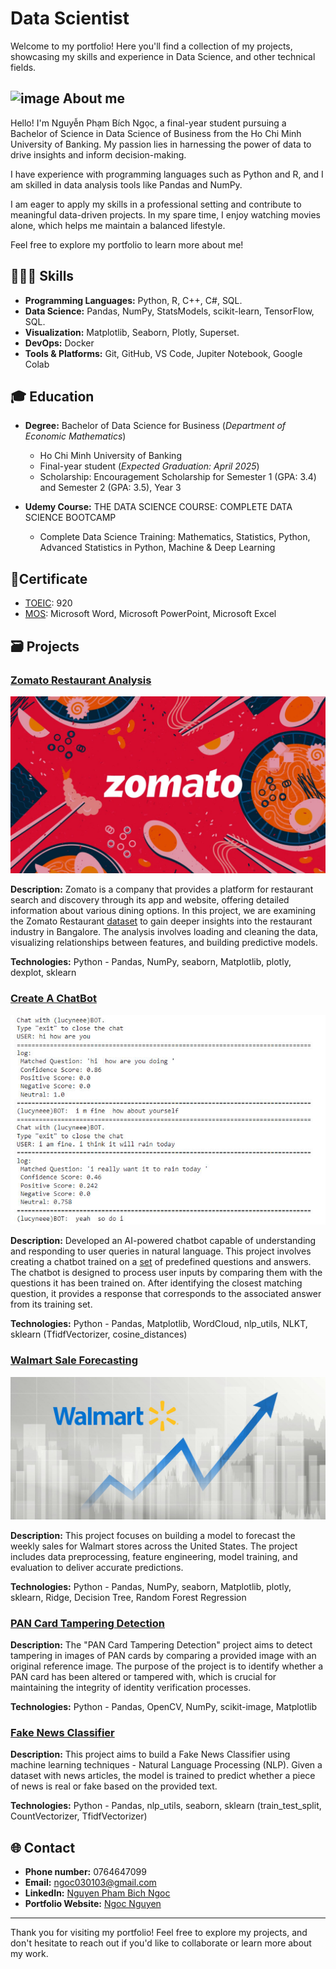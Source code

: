# Data Scientist

Welcome to my portfolio! Here you'll find a collection of my projects, showcasing my skills and experience in Data Science, and other technical fields.

## ![image](https://github.com/user-attachments/assets/dc87d36f-5efe-433c-941b-7eb554ceb37e) About me
Hello! I'm Nguyễn Phạm Bích Ngọc, a final-year student pursuing a Bachelor of Science in Data Science of Business from the Ho Chi Minh University of Banking. My passion lies in harnessing the power of data to drive insights and inform decision-making.

I have experience with programming languages such as Python and R, and I am skilled in data analysis tools like Pandas and NumPy.

I am eager to apply my skills in a professional setting and contribute to meaningful data-driven projects. In my spare time, I enjoy watching movies alone, which helps me maintain a balanced lifestyle.

Feel free to explore my portfolio to learn more about me!

## 🧑🏻‍💻 Skills

- **Programming Languages:** Python, R, C++, C#, SQL.
- **Data Science:** Pandas, NumPy, StatsModels, scikit-learn, TensorFlow, SQL.
- **Visualization:** Matplotlib, Seaborn, Plotly, Superset.
- **DevOps:** Docker
- **Tools & Platforms:** Git, GitHub, VS Code, Jupiter Notebook, Google Colab

## 🎓 Education

- **Degree:** Bachelor of Data Science for Business (*Department of Economic Mathematics*) 
  - Ho Chi Minh University of Banking
  - Final-year student (*Expected Graduation: April 2025*)
  - Scholarship: Encouragement Scholarship for Semester 1 (GPA: 3.4) and Semester 2 (GPA: 3.5), Year 3

- **Udemy Course:** THE DATA SCIENCE COURSE: COMPLETE DATA SCIENCE BOOTCAMP
  - Complete Data Science Training: Mathematics, Statistics, Python, Advanced Statistics in Python, Machine & Deep Learning

## 📜Certificate
- [TOEIC](https://github.com/lucyneee/ex_porfolio/blob/main/assets/img/Toeic.jpg): 920
- [MOS](https://github.com/lucyneee/ex_porfolio/tree/main/assets/img/mos): Microsoft Word, Microsoft PowerPoint, Microsoft Excel

## 🗃️ Projects

### [Zomato Restaurant Analysis](https://github.com/lucyneee/Zomato-Restaurant-Analysis)

![Zomato Restaurant](assets/img/1698049546840.jpg)

**Description:** Zomato is a company that provides a platform for restaurant search and discovery through its app and website, offering detailed information about various dining options. In this project, we are examining the Zomato Restaurant [dataset](https://www.kaggle.com/datasets/himanshupoddar/zomato-bangalore-restaurants) to gain deeper insights into the restaurant industry in Bangalore. The analysis involves loading and cleaning the data, visualizing relationships between features, and building predictive models.

**Technologies:** Python - Pandas, NumPy, seaborn, Matplotlib, plotly, dexplot, sklearn

### [Create A ChatBot](https://github.com/lucyneee/Create-A-ChatBot/tree/main)

![ChatBot](assets/img/z5901299678159_7403e0cafaeb6385c85b90f1c40d8276.jpg)

**Description:** Developed an AI-powered chatbot capable of understanding and responding to user queries in natural language. This project involves creating a chatbot trained on a [set](https://gist.github.com/fahreziadh/a1ba19c2016fd18b33cf7bca7df42800) of predefined questions and answers. The chatbot is designed to process user inputs by comparing them with the questions it has been trained on. After identifying the closest matching question, it provides a response that corresponds to the associated answer from its training set.

**Technologies:** Python - Pandas, Matplotlib, WordCloud, nlp_utils, NLKT, sklearn (TfidfVectorizer, cosine_distances)

### [Walmart Sale Forecasting](https://github.com/lucyneee/Walmart-Sale-Forecasting)

![Walmart](assets/img/18FA5A52-0F6F-D24B-EC345D734677D39A_W1600_H724.jpg)

**Description:** This project focuses on building a model to forecast the weekly sales for Walmart stores across the United States. The project includes data preprocessing, feature engineering, model training, and evaluation to deliver accurate predictions.

**Technologies:** Python - Pandas, NumPy, seaborn, Matplotlib, plotly, sklearn, Ridge, Decision Tree, Random Forest Regression

###  [PAN Card Tampering Detection](https://github.com/lucyneee/pan-card-tempering/blob/main/PAN_Card_Tampering_Detection_.ipynb)
**Description:** The "PAN Card Tampering Detection" project aims to detect tampering in images of PAN cards by comparing a provided image with an original reference image. The purpose of the project is to identify whether a PAN card has been altered or tampered with, which is crucial for maintaining the integrity of identity verification processes.

**Technologies:** Python - Pandas, OpenCV, NumPy, scikit-image, Matplotlib

### [Fake News Classifier](https://github.com/lucyneee/Fake-News-Classifier/blob/main/Fake_News_Classifier.ipynb)
**Description:** This project aims to build a Fake News Classifier using machine learning techniques -  Natural Language Processing (NLP). Given a dataset with news articles, the model is trained to predict whether a piece of news is real or fake based on the provided text.

**Technologies:** Python - Pandas, nlp_utils, seaborn, sklearn (train_test_split, CountVectorizer, TfidfVectorizer)


## 🌐 Contact

- **Phone number:** 0764647099
- **Email:** ngoc030103@gmail.com
- **LinkedIn:** [Nguyen Pham Bich Ngoc](www.linkedin.com/in/nguyen-pham-bich-ngoc-lucyneee)
- **Portfolio Website:** [Ngoc Nguyen]([(https://lucyneee.github.io/portfolio/)])

---

Thank you for visiting my portfolio! Feel free to explore my projects, and don't hesitate to reach out if you'd like to collaborate or learn more about my work.

